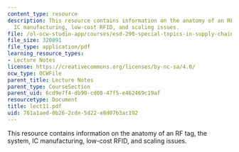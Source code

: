 ```yaml
---
content_type: resource
description: This resource contains information on the anatomy of an RF tag, the system,
  IC manufacturing, low-cost RFID, and scaling issues.
file: /ol-ocw-studio-app/courses/esd-290-special-topics-in-supply-chain-management-spring-2005/761a1aed0b262cde5d22e8d07b3ac192_lect11.pdf
file_size: 320891
file_type: application/pdf
learning_resource_types:
- Lecture Notes
license: https://creativecommons.org/licenses/by-nc-sa/4.0/
ocw_type: OCWFile
parent_title: Lecture Notes
parent_type: CourseSection
parent_uid: 6cd9e7f4-db90-cd08-47f5-e462469c19af
resourcetype: Document
title: lect11.pdf
uid: 761a1aed-0b26-2cde-5d22-e8d07b3ac192
---
```

This resource contains information on the anatomy of an RF tag, the system, IC manufacturing, low-cost RFID, and scaling issues.